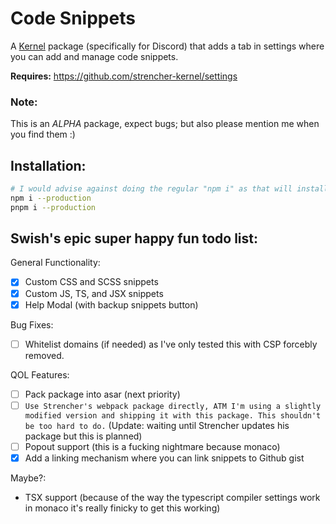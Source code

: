 # Code Snippets
A [Kernel](https://github.com/kernel-mod/electron) package (specifically for Discord) that adds a tab in settings where you can add and manage code snippets.

**Requires:** https://github.com/strencher-kernel/settings

### Note:
This is an *ALPHA* package, expect bugs; but also please mention me when you find them :)

## Installation:
```bash
# I would advise against doing the regular "npm i" as that will install way more stuff than you need.
npm i --production
pnpm i --production
```

## Swish's epic super happy fun todo list:

General Functionality:
- [x] Custom CSS and SCSS snippets
- [x] Custom JS, TS, and JSX snippets
- [x] Help Modal (with backup snippets button)

Bug Fixes:
- [ ] Whitelist domains (if needed) as I've only tested this with CSP forcebly removed.


QOL Features:
- [ ] Pack package into asar (next priority)
- [ ] `Use Strencher's webpack package directly, ATM I'm using a slightly modified version and shipping it with this package. This shouldn't be too hard to do.` (Update: waiting until Strencher updates his package but this is planned)
- [ ] Popout support (this is a fucking nightmare because monaco)
- [x] Add a linking mechanism where you can link snippets to Github gist

Maybe?:
- TSX support (because of the way the typescript compiler settings work in monaco it's really finicky to get this working)